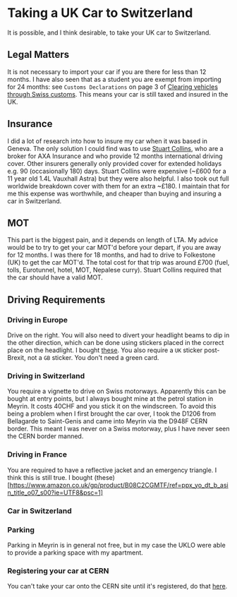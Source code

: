 # Taking a UK Car to Switzerland

It is possible, and I think desirable, to take your UK car to Switzerland.

## Legal Matters
It is not necessary to import your car if you are there for less than 12 months.
I have also seen that as a student you are exempt from importing for 24 months:
 see `Customs Declarations` on page 3 of [Clearing vehicles through Swiss customs](https://www.google.com/url?sa=t&rct=j&q=&esrc=s&source=web&cd=&ved=2ahUKEwjlt4KQ0Y3_AhURZcAKHQUuA9MQFnoECAkQAQ&url=https%3A%2F%2Fwww.valais4you.ch%2F%3Faction%3Dget_file%26id%3D90%26resource_link_id%3D251&usg=AOvVaw0a0CV3kbnTjOUcOV7dVIBk). 
 This means your car is still taxed and insured in the UK.
 
 ## Insurance
 I did a lot of research into how to insure my car when it was based in Geneva. The only solution I could find was to use [Stuart Collins](https://www.stuartcollins.com/), who are a broker for AXA Insurance and who provide 12 months international driving cover. Other insurers generally only provided cover for extended holidays e.g. 90 (occasionally 180) days.
 Stuart Collins were expensive (~£600 for a 11 year old 1.4L Vauxhall Astra) but they were also helpful. I also took out full worldwide breakdown cover with them for an extra ~£180. I maintain that for me this expense was worthwhile, and cheaper than buying and insuring a car in Switzerland.
 
 ## MOT
 This part is the biggest pain, and it depends on length of LTA. My advice would be to try to get your car MOT'd before your depart, if you are away for 12 months. I was there for 18 months, and had to drive to Folkestone (UK) to get the car MOT'd. The total cost for that trip was around £700 (fuel, tolls, Eurotunnel, hotel, MOT, Nepalese curry). Stuart Collins required that the car should have a valid MOT. 
 
 ## Driving Requirements
 ### Driving in Europe
 Drive on the right. 
 You will also need to divert your headlight beams to dip in the other direction, which can be done using stickers placed in the correct place on the headlight. I bought [these](https://www.amazon.co.uk/Eurolites-Deflectors-Headlamp-Converters-GADLANE/dp/B07NV13LRB/ref=sr_1_3_sspa?keywords=headlight+deflectors+for+europe&qid=1684921189&sprefix=headlight+%2Caps%2C1772&sr=8-3-spons&sp_csd=d2lkZ2V0TmFtZT1zcF9hdGY&psc=1&smid=A38HKLXVWJP6UO).
 You also require a `UK` sticker post-Brexit, not a `GB` sticker. You don't need a green card.
 
 ### Driving in Switzerland
You require a vignette to drive on Swiss motorways. Apparently this can be bought at entry points, but I always bought mine at the petrol station in Meyrin. It costs 40CHF and you stick it on the windscreen. To avoid this being a problem when I first brought the car over, I took the D1206 from Bellagarde to Saint-Genis and came into Meyrin via the D948F CERN border. This meant I was never on a Swiss motorway, plus I have never seen the CERN border manned.

### Driving in France
You are required to have a reflective jacket and an emergency triangle. I think this is still true. I bought (these)[https://www.amazon.co.uk/gp/product/B08C2CGMTF/ref=ppx_yo_dt_b_asin_title_o07_s00?ie=UTF8&psc=1]
 
 
### Car in Switzerland

 ### Parking
 Parking in Meyrin is in general not free, but in my case the UKLO were able to provide a parking space with my apartment.
 
 ### Registering your car at CERN
 You can't take your car onto the CERN site until it's registered, do that [here](https://home.cern/news/announcement/cern/new-online-registration-vehicles).
